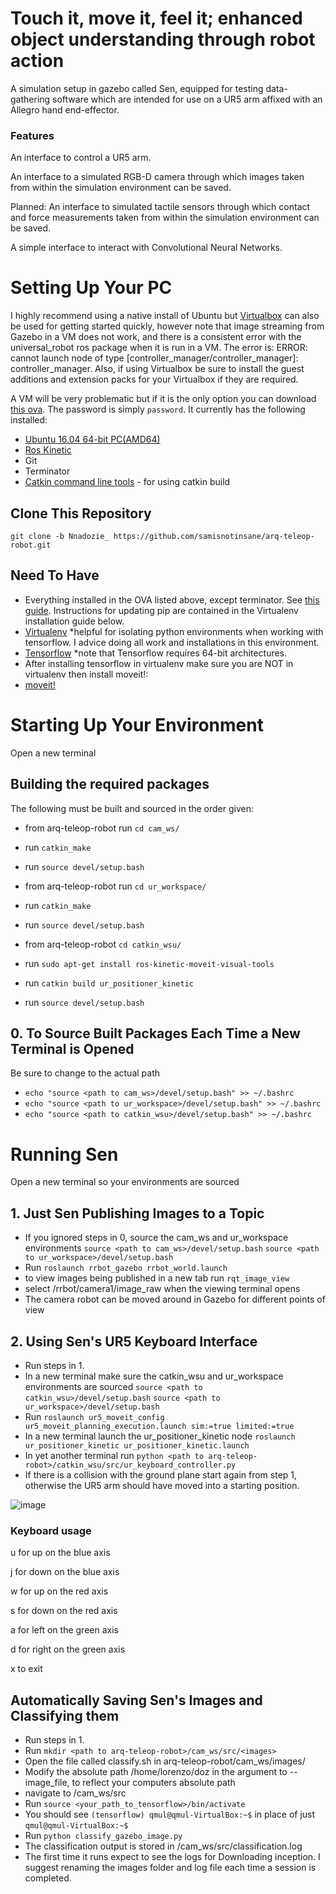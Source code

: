 # Touch it, move it, feel it; enhanced object understanding through robot action
A simulation setup in gazebo called Sen, equipped for testing data-gathering software which are intended for use on a UR5 arm affixed with an Allegro hand end-effector.

### Features

An interface to control a UR5 arm.

An interface to a simulated RGB-D camera through which images taken from within the simulation environment can be saved. 

Planned: An interface to simulated tactile sensors through which contact and force measurements taken from within the simulation environment can be saved.  

A simple interface to interact with Convolutional Neural Networks.

# Setting Up Your PC

I highly recommend using a native install of Ubuntu but [Virtualbox](https://www.virtualbox.org/wiki/Downloads) can also be used for getting started quickly, however note that image streaming from Gazebo in a VM does not work, and there is a consistent error with the universal_robot ros package when it is run in a VM. The error is: ERROR: cannot launch node of type [controller_manager/controller_manager]: controller_manager. Also, if using Virtualbox be sure to install the guest additions and extension packs for your Virtualbox if they are required.

A VM will be very problematic but if it is the only option you can download [this ova](https://drive.google.com/open?id=1xC5ZKkmgtbGCBI5yzFGHQGbfDLVZCa3s). The password is simply ```password```. It currently has the following installed:

- [Ubuntu 16.04 64-bit PC(AMD64)](http://old-releases.ubuntu.com/releases/14.04.0/)
- [Ros Kinetic](http://wiki.ros.org/kinetic/Installation/Ubuntu)
- Git
- Terminator
- [Catkin command line tools](http://catkin-tools.readthedocs.io/en/latest/installing.html#installing-on-ubuntu-with-apt-get) - for using catkin build


## Clone This Repository

```git clone -b Nnadozie_ https://github.com/samisnotinsane/arq-teleop-robot.git```

## Need To Have
- Everything installed in the OVA listed above, except terminator. See [this guide](https://www.ethz.ch/content/dam/ethz/special-interest/mavt/robotics-n-intelligent-systems/rsl-dam/ROS2017/how_to_setup_developer_pc.pdf). Instructions for updating pip are contained in the Virtualenv installation guide below.
- [Virtualenv](https://www.tensorflow.org/install/install_linux#InstallingVirtualenv) *helpful for isolating python environments when working with tensorflow. I advice doing all work and installations in this environment.
- [Tensorflow](https://www.tensorflow.org/install/install_linux) *note that Tensorflow requires 64-bit architectures.
- After installing tensorflow in virtualenv make sure you are NOT in virtualenv then install moveit!:
- [moveit!](http://moveit.ros.org/install/)

# Starting Up Your Environment

Open a new terminal

## Building the required packages
The following must be built and sourced in the order given:

- from arq-teleop-robot run ```cd cam_ws/```
- run ```catkin_make```
- run ```source devel/setup.bash```

- from arq-teleop-robot run ```cd ur_workspace/```
- run ```catkin_make```
- run ```source devel/setup.bash```

- from arq-teleop-robot ```cd catkin_wsu/```
- run ```sudo apt-get install ros-kinetic-moveit-visual-tools```
- run ```catkin build ur_positioner_kinetic```
- run ```source devel/setup.bash```

## 0. To Source Built Packages Each Time a New Terminal is Opened

Be sure to change <path to cam_ws> to the actual path

- ```echo "source <path to cam_ws>/devel/setup.bash" >> ~/.bashrc```
- ```echo "source <path to ur_workspace>/devel/setup.bash" >> ~/.bashrc```
- ```echo "source <path to catkin_wsu>/devel/setup.bash" >> ~/.bashrc```  

# Running Sen

Open a new terminal so your environments are sourced

## 1. Just Sen Publishing Images to a Topic

- If you ignored steps in 0, source the cam_ws and ur_workspace environments ```source <path to cam_ws>/devel/setup.bash``` ```source <path to ur_workspace>/devel/setup.bash```
- Run ```roslaunch rrbot_gazebo rrbot_world.launch```
- to view images being published in a new tab run ```rqt_image_view```
- select /rrbot/camera1/image_raw when the viewing terminal opens
- The camera robot can be moved around in Gazebo for different points of view

## 2. Using Sen's UR5 Keyboard Interface
- Run steps in 1.
- In a new terminal make sure the catkin_wsu and ur_workspace environments are sourced ```source <path to catkin_wsu>/devel/setup.bash``` ```source <path to ur_workspace>/devel/setup.bash```
- Run ```roslaunch ur5_moveit_config ur5_moveit_planning_execution.launch sim:=true limited:=true```
- In a new terminal launch the ur_positioner_kinetic node ```roslaunch ur_positioner_kinetic ur_positioner_kinetic.launch```
- In yet another terminal run ```python <path to arq-teleop-robot>/catkin_wsu/src/ur_keyboard_controller.py```
- If there is a collision with the ground plane start again from step 1, otherwise the UR5 arm should have moved into a starting position.

![image](https://user-images.githubusercontent.com/15310842/39326494-152340b2-498d-11e8-8e26-bfd28a7611b0.png)

### Keyboard usage
u for up on the blue axis

j for down on the blue axis

w for up on the red axis

s for down on the red axis

a for left on the green axis

d for right on the green axis

x to exit

## Automatically Saving Sen's Images and Classifying them
- Run steps in 1.
- Run ```mkdir <path to arq-teleop-robot>/cam_ws/src/<images>```
- Open the file called classify.sh in arq-teleop-robot/cam_ws/images/
- Modify the absolute path /home/lorenzo/doz in the argument to --image_file, to reflect your computers absolute path
- navigate to <path to arq-teleop-robot>/cam_ws/src
- Run ```source <your_path_to_tensorflow>/bin/activate```
- You should see ```(tensorflow) qmul@qmul-VirtualBox:~$``` in place of just ```qmul@qmul-VirtualBox:~$```
- Run ```python classify_gazebo_image.py```
- The classification output is stored in <path to arq-teleop-robot>/cam_ws/src/classification.log
- The first time it runs expect to see the logs for Downloading inception. I suggest renaming the images folder and log file each time a session is completed.






